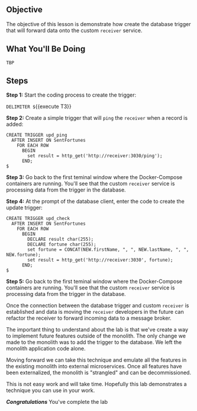 ## Objective
The objective of this lesson is demonstrate how create the database trigger that will forward data onto the custom `receiver` service.

## What You'll Be Doing

```
TBP
```

## Steps

**Step 1:** Start the coding process to create the trigger:

`DELIMITER $`{{execute T3}}

**Step 2:** Create a simple trigger that will `ping` the `receiver` when a record is added:

```
CREATE TRIGGER upd_ping
  AFTER INSERT ON SentFortunes
    FOR EACH ROW
      BEGIN
        set result = http_get('http://receiver:3030/ping');
      END;
$

```


**Step 3:** Go back to the first teminal window where the Docker-Compose containers are running. You'll see that the custom `receiver` service is processing data from the trigger in the database.

**Step 4:** At the prompt of the database client, enter the code to create the update trigger:

```
CREATE TRIGGER upd_check
  AFTER INSERT ON SentFortunes
    FOR EACH ROW
      BEGIN
        DECLARE result char(255);
        DECLARE fortune char(255);
        set fortune = CONCAT(NEW.firstName, ", ", NEW.lastName, ", ", NEW.fortune);
        set result = http_get('http://receiver:3030', fortune);
      END;
$

```

**Step 5:** Go back to the first teminal window where the Docker-Compose containers are running. You'll see that the custom `receiver` service is processing data from the trigger in the database.

Once the connection between the database trigger and custom `receiver` is established and data is moving the `receiver` developers in the future can refactor the receiver to forward incoming data to a message broker.


The important thing to understand about the lab is that we've create a way to implement future features outside of the monolith. The only change we made to the monolith was to add the trigger to the database. We left the monolith application code alone.

Moving forward we can take this technique and emulate all the features in the existing monolith into external microservices. Once all features have been externalized, the monolith is "strangled" and can be decommissioned.

This is not easy work and will take time. Hopefully this lab demonstrates a technique you can use in your work.

***Congratulations*** You've complete the lab